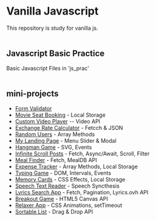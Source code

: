 # Vanilla Javascript
This repository is study for vanilla js.
<br>
<br>

## Javascript Basic Practice

Basic Javascript Files in 'js_prac'
<br>
<br>

## mini-projects

- [Form Validator](https://joonseongpark.github.io/vanilla_js/Form%20Validator "Link")
- [Movie Seat Booking](https://joonseongpark.github.io/vanilla_js/Movie%20Seat%20Booking "Link") - Local Storage
- [Custom Video Player](https://joonseongpark.github.io/vanilla_js/Custom%20Video%20Player "Link") -- Video API
- [Exchange Rate Calculator](https://joonseongpark.github.io/vanilla_js/Exchange%20Rate%20Calculator "Link") - Fetcch & JSON
- [Random Users](https://joonseongpark.github.io/vanilla_js/Random%20Users "Link") - Array Methods
- [My Landing Page](https://joonseongpark.github.io/vanilla_js/My%20Landing%20Page "Link") - Menu Slider & Modal
- [Hangman Game](https://joonseongpark.github.io/vanilla_js/Hangman%20Game "Link") - SVG, Events
- [Infinite Scroll Posts](https://joonseongpark.github.io/vanilla_js/Infinite%20Scroll%20Posts "Link") - Fetch, Async/Await, Scroll, Filter
- [Meal Finder](https://joonseongpark.github.io/vanilla_js/Meal%20Finder "Link") - Fetch, MealDB API
- [Expense Tracker](https://joonseongpark.github.io/vanilla_js/Expense%20Tracker "Link") - Array Methods, Local Storage
- [Typing Game](https://joonseongpark.github.io/vanilla_js/Typing%20Game "Link") - DOM, Intervals, Events
- [Memory Cards](https://joonseongpark.github.io/vanilla_js/Memory%20Cards "Link") - CSS Effects, Local Storage
- [Speech Text Reader](https://joonseongpark.github.io/vanilla_js/Speech%20Text%20Reader "Link") - Speech Syncthesis
- [Lyrics Search App](https://joonseongpark.github.io/vanilla_js/Lyrics%20Search%20App "Link") - Fetch, Pagination, Lyrics.ovh API
- [Breakout Game](https://joonseongpark.github.io/vanilla_js/Breakout%20Game "Link") - HTML5 Canvas API
- [Relaxer App](https://joonseongpark.github.io/vanilla_js/Relaxer%20App "Link") - CSS Animations, setTimeout
- [Sortable List](https://joonseongpark.github.io/vanilla_js/Sortable%20List "Link") - Drag & Drop API
